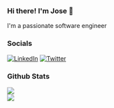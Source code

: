 ### Hi there! I'm Jose 👋
I'm a passionate software engineer

### Socials
[![LinkedIn](https://img.shields.io/badge/LinkedIn-%230077B5.svg?logo=linkedin&logoColor=white)](https://linkedin.com/in/josecsotomorales) [![Twitter](https://img.shields.io/badge/Twitter-%231DA1F2.svg?logo=Twitter&logoColor=white)](https://twitter.com/josecsmorales) 

### Github Stats
![](https://github-readme-stats.vercel.app/api?username=josecsotomorales&theme=swift&hide_border=false&include_all_commits=true&count_private=true)<br>
![](https://github-readme-stats.vercel.app/api/top-langs/?username=josecsotomorales&theme=swift&hide_border=false&include_all_commits=true&count_private=true)
